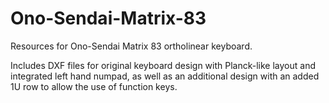 # Ono-Sendai-Matrix-83
Resources for Ono-Sendai Matrix 83 ortholinear keyboard.

Includes DXF files for original keyboard design with Planck-like layout and integrated left hand numpad, as well as an additional design with an added 1U row to allow the use of function keys.
